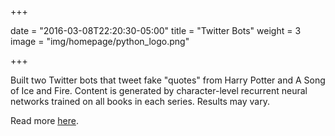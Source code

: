 +++

date = "2016-03-08T22:20:30-05:00"
title = "Twitter Bots"
weight = 3
image = "img/homepage/python_logo.png"

+++

Built two Twitter bots that tweet fake "quotes" from Harry Potter and A Song of Ice and Fire. Content is generated
by character-level recurrent neural networks trained on all books in each series. Results may vary. 

Read more [here](/post/twitter_bots).